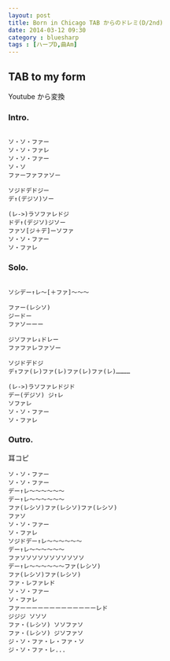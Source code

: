 ```yaml
---
layout: post
title: Born in Chicago TAB からのドレミ(D/2nd)
date: 2014-03-12 09:30
category : bluesharp
tags : [ハープD,曲Am]
---
```


## TAB to my form

Youtube から変換

### Intro.

~~~

ソ・ソ・ファー
ソ・ソ・ファレ
ソ・ソ・ファー
ソ・ソ
ファーファファソー

ソジドデドジー
デ↑(デジソ)ソー

(レ->)ラソファレドジ
ドデ↑(デジソ)ジソー
ファソ[ジ＋デ]ーソファ
ソ・ソ・ファー
ソ・ファレ

~~~

### Solo.

~~~

ソシデー↑レ〜[＋ファ]〜〜〜

ファー(レシソ)
ジードー
ファソーーー

ジソファレ↓ドレー
ファファレファソー

ソジドデドジ
デ↑ファ(レ)ファ(レ)ファ(レ)ファ(レ)…………

(レ->)ラソファレドジド
デー(デジソ) ジ↑レ
ソファレ
ソ・ソ・ファー
ソ・ファレ

~~~

### Outro.

耳コピ

~~~
ソ・ソ・ファー
ソ・ソ・ファー
デー↑レ〜〜〜〜〜〜
デー↑レ〜〜〜〜〜〜
ファ(レシソ)ファ(レシソ)ファ(レシソ)
ファソ
ソ・ソ・ファー
ソ・ファレ
ソジドデー↑レ〜〜〜〜〜〜
デー↑レ〜〜〜〜〜〜
ファソソソソソソソソソソソ
デー↑レ〜〜〜〜〜〜ファ(レシソ)
ファ(レシソ)ファ(レシソ)
ファ・レファレド
ソ・ソ・ファー
ソ・ファレ
ファーーーーーーーーーーーーーレド
ジジジ ソソソ
ファ・(レシソ) ソソファソ
ファ・(レシソ) ジソファソ
ジ・ソ・ファ・レ・ファ・ソ
ジ・ソ・ファ・レ...

~~~


